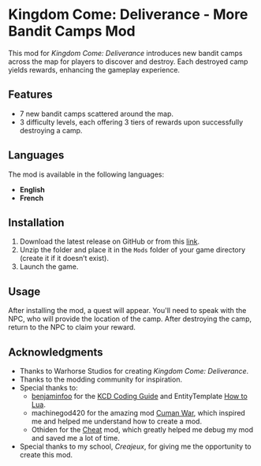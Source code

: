 # Kingdom Come: Deliverance - More Bandit Camps Mod

This mod for *Kingdom Come: Deliverance* introduces new bandit camps across the map for players to discover and destroy. Each destroyed camp yields rewards, enhancing the gameplay experience.

## Features

- 7 new bandit camps scattered around the map.
- 3 difficulty levels, each offering 3 tiers of rewards upon successfully destroying a camp.

## Languages

The mod is available in the following languages:
- **English**
- **French**

## Installation

1. Download the latest release on GitHub or from this [link](https://www.nexusmods.com/kingdomcomedeliverance/mods/1701).
2. Unzip the folder and place it in the `Mods` folder of your game directory (create it if it doesn’t exist).
3. Launch the game.

## Usage

After installing the mod, a quest will appear. You'll need to speak with the NPC, who will provide the location of the camp. After destroying the camp, return to the NPC to claim your reward.

## Acknowledgments

- Thanks to Warhorse Studios for creating *Kingdom Come: Deliverance*.
- Thanks to the modding community for inspiration.
- Special thanks to:
    - [benjaminfoo](https://github.com/benjaminfoo) for the [KCD Coding Guide](https://github.com/benjaminfoo/kcd_coding_guide) and EntityTemplate [How to Lua](https://www.nexusmods.com/kingdomcomedeliverance/mods/1344).
    - machinegod420 for the amazing mod [Cuman War](https://www.nexusmods.com/kingdomcomedeliverance/mods/1101), which inspired me and helped me understand how to create a mod.
    - Othiden for the [Cheat](https://www.nexusmods.com/kingdomcomedeliverance/mods/106) mod, which greatly helped me debug my mod and saved me a lot of time.
- Special thanks to my school, *Creajeux*, for giving me the opportunity to create this mod.